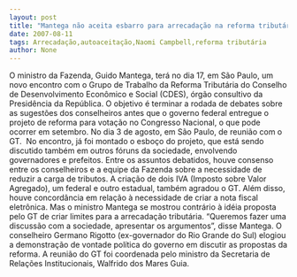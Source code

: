 ```yaml
---
layout: post
title: "Mantega não aceita esbarro para arrecadação na reforma tributária"
date: 2007-08-11
tags: Arrecadação,autoaceitação,Naomi Campbell,reforma tributária
author: None
---
```

O ministro da Fazenda, Guido Mantega, ter&aacute; no dia 17, em S&atilde;o Paulo, um novo encontro com o Grupo de Trabalho da Reforma Tribut&aacute;ria do Conselho de Desenvolvimento Econ&ocirc;mico e Social (CDES), &oacute;rg&atilde;o consultivo da Presid&ecirc;ncia da Rep&uacute;blica. 
O objetivo &eacute; terminar a rodada de debates sobre as sugest&otilde;es dos conselheiros antes que o governo federal entregue o projeto de reforma para vota&ccedil;&atilde;o no Congresso Nacional, o que pode ocorrer em setembro.
No dia 3 de agosto, em S&atilde;o Paulo, de reuni&atilde;o com o GT.&nbsp; No encontro, j&aacute; foi montado o esbo&ccedil;o do projeto, que est&aacute; sendo discutido tamb&eacute;m em outros f&oacute;runs da sociedade, envolvendo governadores e prefeitos.
Entre os assuntos debatidos, houve consenso entre os conselheiros e a equipe da Fazenda sobre a necessidade de reduzir a carga de tributos. A cria&ccedil;&atilde;o de dois IVA (Imposto sobre Valor Agregado), um federal e outro estadual, tamb&eacute;m agradou o GT. Al&eacute;m disso, houve concord&acirc;ncia em rela&ccedil;&atilde;o &agrave; necessidade de criar a nota fiscal eletr&ocirc;nica. 
Mas o ministro Mantega se mostrou contr&aacute;rio &agrave; id&eacute;ia proposta pelo GT de criar limites para a arrecada&ccedil;&atilde;o tribut&aacute;ria.
&ldquo;Queremos fazer uma discuss&atilde;o com a sociedade, apresentar os argumentos&rdquo;, disse Mantega. O conselheiro Germano Rigotto (ex-governador do Rio Grande do Sul) elogiou a demonstra&ccedil;&atilde;o de vontade pol&iacute;tica do governo em discutir as propostas da reforma. A reuni&atilde;o do GT foi coordenada pelo ministro da Secretaria de Rela&ccedil;&otilde;es Institucionais, Walfrido dos Mares Guia.
 